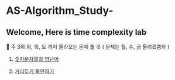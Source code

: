 # AS-Algorithm_Study-

## Welcome, Here is time complexity lab
:1st_place_medal: 주 3회 화, 목, 토 까지 올라오는 문제 풀 것 ( 문제는 월, 수, 금 올리겠씀돠 )

1. [숫자문자열과 영단어](https://programmers.co.kr/learn/courses/30/lessons/81301)

2. [거리두기 확인하기](https://programmers.co.kr/learn/courses/30/lessons/81302)



